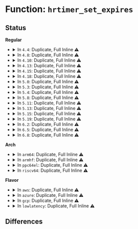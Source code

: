 # Function: <code>hrtimer_set_expires</code>

## Status
<b>Regular</b>
<ul>
<li>
<details>
<summary>In <code>4.4</code>: Duplicate, Full Inline ⚠️</summary>

**Collision:** Static Duplication

**Inline:** Full

**Transformation:** False

**Instances:**

```
In kernel/sched/core.c (ffffffff810aa226)
Location: include/linux/hrtimer.h:209
Inline: True
Inline callers:
  - kernel/sched/core.c:hrtick_start
```
```
In kernel/time/posix-timers.c (ffffffff810f11c5)
Location: include/linux/hrtimer.h:209
Inline: True
Inline callers:
  - kernel/time/posix-timers.c:common_timer_set
```
```
In kernel/time/alarmtimer.c (ffffffff810fb104)
Location: include/linux/hrtimer.h:209
Inline: True
Inline callers:
  - kernel/time/alarmtimer.c:alarmtimer_fired
  - kernel/time/alarmtimer.c:alarm_restart
```
```
In kernel/time/tick-broadcast-hrtimer.c (ffffffff810fde6b)
Location: include/linux/hrtimer.h:209
Inline: True
Inline callers:
  - kernel/time/tick-broadcast-hrtimer.c:bc_set_next
```
```
In kernel/time/tick-sched.c (ffffffff810fe618)
Location: include/linux/hrtimer.h:209
Inline: True
Inline callers:
  - kernel/time/tick-sched.c:tick_nohz_restart
  - kernel/time/tick-sched.c:tick_setup_sched_timer
  - kernel/time/tick-sched.c:tick_check_oneshot_change
```
```
In kernel/futex.c (ffffffff8110193c)
Location: include/linux/hrtimer.h:209
Inline: True
Inline callers:
  - kernel/futex.c:futex_lock_pi
```
```
In fs/timerfd.c (ffffffff81258936)
Location: include/linux/hrtimer.h:209
Inline: True
Inline callers:
  - fs/timerfd.c:do_timerfd_settime
```
</details>
</li>
<li>
<details>
<summary>In <code>4.8</code>: Duplicate, Full Inline ⚠️</summary>

**Collision:** Static Duplication

**Inline:** Full

**Transformation:** False

**Instances:**

```
In kernel/sched/core.c (ffffffff810ace86)
Location: include/linux/hrtimer.h:209
Inline: True
Inline callers:
  - kernel/sched/core.c:hrtick_start
```
```
In kernel/time/posix-timers.c (ffffffff810f8244)
Location: include/linux/hrtimer.h:209
Inline: True
Inline callers:
  - kernel/time/posix-timers.c:common_timer_set
```
```
In kernel/time/alarmtimer.c (ffffffff8110249a)
Location: include/linux/hrtimer.h:209
Inline: True
Inline callers:
  - kernel/time/alarmtimer.c:alarm_restart
  - kernel/time/alarmtimer.c:alarmtimer_fired
```
```
In kernel/time/tick-broadcast-hrtimer.c (ffffffff811051fb)
Location: include/linux/hrtimer.h:209
Inline: True
Inline callers:
  - kernel/time/tick-broadcast-hrtimer.c:bc_set_next
```
```
In kernel/time/tick-sched.c (ffffffff8110631f)
Location: include/linux/hrtimer.h:209
Inline: True
Inline callers:
  - kernel/time/tick-sched.c:tick_check_oneshot_change
  - kernel/time/tick-sched.c:tick_setup_sched_timer
  - kernel/time/tick-sched.c:tick_nohz_restart
```
```
In kernel/futex.c (ffffffff81108e8c)
Location: include/linux/hrtimer.h:209
Inline: True
Inline callers:
  - kernel/futex.c:futex_lock_pi
```
```
In fs/timerfd.c (ffffffff81281260)
Location: include/linux/hrtimer.h:209
Inline: True
Inline callers:
  - fs/timerfd.c:do_timerfd_settime
```
</details>
</li>
<li>
<details>
<summary>In <code>4.10</code>: Duplicate, Full Inline ⚠️</summary>

**Collision:** Static Duplication

**Inline:** Full

**Transformation:** False

**Instances:**

```
In kernel/sched/core.c (ffffffff810b2f16)
Location: include/linux/hrtimer.h:209
Inline: True
Inline callers:
  - kernel/sched/core.c:hrtick_start
```
```
In kernel/time/alarmtimer.c (ffffffff8110446a)
Location: include/linux/hrtimer.h:209
Inline: True
Inline callers:
  - kernel/time/alarmtimer.c:alarm_restart
  - kernel/time/alarmtimer.c:alarmtimer_fired
```
```
In kernel/time/posix-timers.c (ffffffff81105b64)
Location: include/linux/hrtimer.h:209
Inline: True
Inline callers:
  - kernel/time/posix-timers.c:common_timer_set
```
```
In kernel/time/tick-broadcast-hrtimer.c (ffffffff8110c94b)
Location: include/linux/hrtimer.h:209
Inline: True
```
```
In kernel/time/tick-sched.c (ffffffff8110da9b)
Location: include/linux/hrtimer.h:209
Inline: True
Inline callers:
  - kernel/time/tick-sched.c:tick_check_oneshot_change
  - kernel/time/tick-sched.c:tick_setup_sched_timer
  - kernel/time/tick-sched.c:tick_nohz_restart
```
```
In kernel/futex.c (ffffffff8111067c)
Location: include/linux/hrtimer.h:209
Inline: True
Inline callers:
  - kernel/futex.c:futex_lock_pi
```
```
In fs/timerfd.c (ffffffff81294d90)
Location: include/linux/hrtimer.h:209
Inline: True
Inline callers:
  - fs/timerfd.c:do_timerfd_settime
```
```
In block/blk-mq.c (ffffffff81421ed9)
Location: include/linux/hrtimer.h:209
Inline: True
Inline callers:
  - block/blk-mq.c:blk_mq_poll_hybrid_sleep
```
</details>
</li>
<li>
<details>
<summary>In <code>4.13</code>: Duplicate, Full Inline ⚠️</summary>

**Collision:** Static Duplication

**Inline:** Full

**Transformation:** False

**Instances:**

```
In kernel/sched/core.c (ffffffff810aee36)
Location: include/linux/hrtimer.h:197
Inline: True
Inline callers:
  - kernel/sched/core.c:hrtick_start
```
```
In kernel/time/alarmtimer.c (ffffffff81106517)
Location: include/linux/hrtimer.h:197
Inline: True
Inline callers:
  - kernel/time/alarmtimer.c:alarm_restart
  - kernel/time/alarmtimer.c:alarmtimer_fired
```
```
In kernel/time/posix-timers.c (ffffffff8110751b)
Location: include/linux/hrtimer.h:197
Inline: True
Inline callers:
  - kernel/time/posix-timers.c:common_hrtimer_arm
```
```
In kernel/time/tick-broadcast-hrtimer.c (ffffffff8110e822)
Location: include/linux/hrtimer.h:197
Inline: True
```
```
In kernel/time/tick-sched.c (ffffffff8110f99b)
Location: include/linux/hrtimer.h:197
Inline: True
Inline callers:
  - kernel/time/tick-sched.c:tick_check_oneshot_change
  - kernel/time/tick-sched.c:tick_setup_sched_timer
  - kernel/time/tick-sched.c:tick_nohz_idle_exit
  - kernel/time/tick-sched.c:__tick_nohz_idle_enter
```
```
In kernel/futex.c (ffffffff81111b6f)
Location: include/linux/hrtimer.h:197
Inline: True
Inline callers:
  - kernel/futex.c:futex_lock_pi
```
```
In fs/timerfd.c (ffffffff812a200d)
Location: include/linux/hrtimer.h:197
Inline: True
Inline callers:
  - fs/timerfd.c:do_timerfd_settime
```
```
In block/blk-mq.c (ffffffff81430707)
Location: include/linux/hrtimer.h:197
Inline: True
```
</details>
</li>
<li>
<details>
<summary>In <code>4.15</code>: Duplicate, Full Inline ⚠️</summary>

**Collision:** Static Duplication

**Inline:** Full

**Transformation:** False

**Instances:**

```
In kernel/sched/core.c (ffffffff810b607c)
Location: include/linux/hrtimer.h:197
Inline: True
Inline callers:
  - kernel/sched/core.c:hrtick_start
```
```
In kernel/time/alarmtimer.c (ffffffff81111597)
Location: include/linux/hrtimer.h:197
Inline: True
Inline callers:
  - kernel/time/alarmtimer.c:alarm_restart
  - kernel/time/alarmtimer.c:alarmtimer_fired
```
```
In kernel/time/posix-timers.c (ffffffff81112651)
Location: include/linux/hrtimer.h:197
Inline: True
Inline callers:
  - kernel/time/posix-timers.c:common_hrtimer_arm
```
```
In kernel/time/tick-broadcast-hrtimer.c (ffffffff81119ab2)
Location: include/linux/hrtimer.h:197
Inline: True
```
```
In kernel/time/tick-sched.c (ffffffff8111ac7b)
Location: include/linux/hrtimer.h:197
Inline: True
Inline callers:
  - kernel/time/tick-sched.c:tick_check_oneshot_change
  - kernel/time/tick-sched.c:tick_setup_sched_timer
  - kernel/time/tick-sched.c:tick_nohz_idle_exit
  - kernel/time/tick-sched.c:__tick_nohz_idle_enter
```
```
In kernel/futex.c (ffffffff8111da6f)
Location: include/linux/hrtimer.h:197
Inline: True
Inline callers:
  - kernel/futex.c:futex_lock_pi
```
```
In fs/timerfd.c (ffffffff812c532d)
Location: include/linux/hrtimer.h:197
Inline: True
Inline callers:
  - fs/timerfd.c:do_timerfd_settime
```
```
In block/blk-mq.c (ffffffff8145bbe3)
Location: include/linux/hrtimer.h:197
Inline: True
```
</details>
</li>
<li>
<details>
<summary>In <code>4.18</code>: Duplicate, Full Inline ⚠️</summary>

**Collision:** Static Duplication

**Inline:** Full

**Transformation:** False

**Instances:**

```
In kernel/sched/core.c (ffffffff810bded5)
Location: include/linux/hrtimer.h:223
Inline: True
Inline callers:
  - kernel/sched/core.c:hrtick_start
```
```
In kernel/time/alarmtimer.c (ffffffff8111cf87)
Location: include/linux/hrtimer.h:223
Inline: True
Inline callers:
  - kernel/time/alarmtimer.c:alarm_restart
  - kernel/time/alarmtimer.c:alarmtimer_fired
```
```
In kernel/time/posix-timers.c (ffffffff8111e0ce)
Location: include/linux/hrtimer.h:223
Inline: True
Inline callers:
  - kernel/time/posix-timers.c:common_hrtimer_arm
```
```
In kernel/time/tick-broadcast-hrtimer.c (ffffffff81126671)
Location: include/linux/hrtimer.h:223
Inline: True
```
```
In kernel/time/tick-sched.c (ffffffff811279d5)
Location: include/linux/hrtimer.h:223
Inline: True
Inline callers:
  - kernel/time/tick-sched.c:tick_check_oneshot_change
  - kernel/time/tick-sched.c:tick_setup_sched_timer
  - kernel/time/tick-sched.c:__tick_nohz_idle_restart_tick
  - kernel/time/tick-sched.c:tick_nohz_idle_stop_tick
```
```
In kernel/futex.c (ffffffff8112a4b8)
Location: include/linux/hrtimer.h:223
Inline: True
Inline callers:
  - kernel/futex.c:futex_lock_pi
```
```
In fs/timerfd.c (ffffffff812ee6a5)
Location: include/linux/hrtimer.h:223
Inline: True
```
```
In block/blk-mq.c (ffffffff8148f371)
Location: include/linux/hrtimer.h:223
Inline: True
```
</details>
</li>
<li>
<details>
<summary>In <code>5.0</code>: Duplicate, Full Inline ⚠️</summary>

**Collision:** Static Duplication

**Inline:** Full

**Transformation:** False

**Instances:**

```
In kernel/sched/core.c (ffffffff810c7185)
Location: include/linux/hrtimer.h:220
Inline: True
Inline callers:
  - kernel/sched/core.c:hrtick_start
```
```
In kernel/time/alarmtimer.c (ffffffff81128737)
Location: include/linux/hrtimer.h:220
Inline: True
Inline callers:
  - kernel/time/alarmtimer.c:alarm_restart
  - kernel/time/alarmtimer.c:alarmtimer_fired
```
```
In kernel/time/posix-timers.c (ffffffff8112992e)
Location: include/linux/hrtimer.h:220
Inline: True
Inline callers:
  - kernel/time/posix-timers.c:common_hrtimer_arm
```
```
In kernel/time/tick-broadcast-hrtimer.c (ffffffff81131d51)
Location: include/linux/hrtimer.h:220
Inline: True
```
```
In kernel/time/tick-sched.c (ffffffff811330c5)
Location: include/linux/hrtimer.h:220
Inline: True
Inline callers:
  - kernel/time/tick-sched.c:tick_check_oneshot_change
  - kernel/time/tick-sched.c:tick_setup_sched_timer
  - kernel/time/tick-sched.c:__tick_nohz_idle_restart_tick
  - kernel/time/tick-sched.c:tick_nohz_idle_stop_tick
```
```
In kernel/futex.c (ffffffff81136028)
Location: include/linux/hrtimer.h:220
Inline: True
Inline callers:
  - kernel/futex.c:futex_lock_pi
```
```
In fs/timerfd.c (ffffffff81303035)
Location: include/linux/hrtimer.h:220
Inline: True
```
```
In block/blk-mq.c (ffffffff814a8e3d)
Location: include/linux/hrtimer.h:220
Inline: True
```
</details>
</li>
<li>
<details>
<summary>In <code>5.3</code>: Duplicate, Full Inline ⚠️</summary>

**Collision:** Static Duplication

**Inline:** Full

**Transformation:** False

**Instances:**

```
In kernel/sched/core.c (ffffffff810cd695)
Location: include/linux/hrtimer.h:220
Inline: True
Inline callers:
  - kernel/sched/core.c:hrtick_start
```
```
In kernel/time/alarmtimer.c (ffffffff8113317a)
Location: include/linux/hrtimer.h:220
Inline: True
Inline callers:
  - kernel/time/alarmtimer.c:alarm_restart
  - kernel/time/alarmtimer.c:alarmtimer_fired
```
```
In kernel/time/posix-timers.c (ffffffff811343ae)
Location: include/linux/hrtimer.h:220
Inline: True
Inline callers:
  - kernel/time/posix-timers.c:common_hrtimer_arm
```
```
In kernel/time/tick-broadcast-hrtimer.c (ffffffff8113c881)
Location: include/linux/hrtimer.h:220
Inline: True
```
```
In kernel/time/tick-sched.c (ffffffff8113dc57)
Location: include/linux/hrtimer.h:220
Inline: True
Inline callers:
  - kernel/time/tick-sched.c:tick_check_oneshot_change
  - kernel/time/tick-sched.c:tick_setup_sched_timer
  - kernel/time/tick-sched.c:__tick_nohz_idle_restart_tick
  - kernel/time/tick-sched.c:tick_nohz_idle_stop_tick
```
```
In fs/timerfd.c (ffffffff81324244)
Location: include/linux/hrtimer.h:220
Inline: True
```
```
In block/blk-mq.c (ffffffff814d67ce)
Location: include/linux/hrtimer.h:220
Inline: True
```
</details>
</li>
<li>
<details>
<summary>In <code>5.4</code>: Duplicate, Full Inline ⚠️</summary>

**Collision:** Static Duplication

**Inline:** Full

**Transformation:** False

**Instances:**

```
In kernel/sched/core.c (ffffffff810d71c5)
Location: include/linux/hrtimer.h:239
Inline: True
Inline callers:
  - kernel/sched/core.c:hrtick_start
```
```
In kernel/time/alarmtimer.c (ffffffff8113f0da)
Location: include/linux/hrtimer.h:239
Inline: True
Inline callers:
  - kernel/time/alarmtimer.c:alarm_restart
  - kernel/time/alarmtimer.c:alarmtimer_fired
```
```
In kernel/time/posix-timers.c (ffffffff811403be)
Location: include/linux/hrtimer.h:239
Inline: True
Inline callers:
  - kernel/time/posix-timers.c:common_hrtimer_arm
```
```
In kernel/time/tick-sched.c (ffffffff8114980a)
Location: include/linux/hrtimer.h:239
Inline: True
Inline callers:
  - kernel/time/tick-sched.c:tick_check_oneshot_change
  - kernel/time/tick-sched.c:tick_setup_sched_timer
  - kernel/time/tick-sched.c:__tick_nohz_idle_restart_tick
  - kernel/time/tick-sched.c:tick_nohz_idle_stop_tick
```
```
In fs/timerfd.c (ffffffff81336fa4)
Location: include/linux/hrtimer.h:239
Inline: True
```
```
In block/blk-mq.c (ffffffff814efb3e)
Location: include/linux/hrtimer.h:239
Inline: True
```
</details>
</li>
<li>
<details>
<summary>In <code>5.8</code>: Duplicate, Full Inline ⚠️</summary>

**Collision:** Static Duplication

**Inline:** Full

**Transformation:** False

**Instances:**

```
In kernel/sched/core.c (ffffffff810e1c05)
Location: include/linux/hrtimer.h:239
Inline: True
Inline callers:
  - kernel/sched/core.c:hrtick_start
```
```
In kernel/time/alarmtimer.c (ffffffff8114e824)
Location: include/linux/hrtimer.h:239
Inline: True
Inline callers:
  - kernel/time/alarmtimer.c:alarm_restart
  - kernel/time/alarmtimer.c:alarmtimer_fired
```
```
In kernel/time/posix-timers.c (ffffffff8114fc5e)
Location: include/linux/hrtimer.h:239
Inline: True
Inline callers:
  - kernel/time/posix-timers.c:common_hrtimer_arm
```
```
In kernel/time/tick-sched.c (ffffffff81159614)
Location: include/linux/hrtimer.h:239
Inline: True
Inline callers:
  - kernel/time/tick-sched.c:tick_setup_sched_timer
  - kernel/time/tick-sched.c:tick_nohz_switch_to_nohz
  - kernel/time/tick-sched.c:tick_nohz_stop_tick
  - kernel/time/tick-sched.c:tick_nohz_restart
```
```
In fs/timerfd.c (ffffffff81370ea7)
Location: include/linux/hrtimer.h:239
Inline: True
Inline callers:
  - fs/timerfd.c:do_timerfd_settime
```
```
In block/blk-mq.c (ffffffff8154ef5d)
Location: include/linux/hrtimer.h:239
Inline: True
```
</details>
</li>
<li>
<details>
<summary>In <code>5.11</code>: Duplicate, Full Inline ⚠️</summary>

**Collision:** Static Duplication

**Inline:** Full

**Transformation:** False

**Instances:**

```
In kernel/time/alarmtimer.c (ffffffff8114aa94)
Location: include/linux/hrtimer.h:240
Inline: True
Inline callers:
  - kernel/time/alarmtimer.c:alarm_restart
  - kernel/time/alarmtimer.c:alarmtimer_fired
```
```
In kernel/time/posix-timers.c (ffffffff8114bede)
Location: include/linux/hrtimer.h:240
Inline: True
Inline callers:
  - kernel/time/posix-timers.c:common_hrtimer_arm
```
```
In kernel/time/tick-sched.c (ffffffff811555d2)
Location: include/linux/hrtimer.h:240
Inline: True
Inline callers:
  - kernel/time/tick-sched.c:tick_setup_sched_timer
  - kernel/time/tick-sched.c:tick_nohz_switch_to_nohz
  - kernel/time/tick-sched.c:tick_nohz_stop_tick
  - kernel/time/tick-sched.c:tick_nohz_restart
```
```
In fs/timerfd.c (ffffffff8137ec25)
Location: include/linux/hrtimer.h:240
Inline: True
Inline callers:
  - fs/timerfd.c:do_timerfd_settime
```
```
In block/blk-mq.c (ffffffff8156cbc2)
Location: include/linux/hrtimer.h:240
Inline: True
Inline callers:
  - block/blk-mq.c:blk_mq_poll_hybrid
```
</details>
</li>
<li>
<details>
<summary>In <code>5.13</code>: Duplicate, Full Inline ⚠️</summary>

**Collision:** Static Duplication

**Inline:** Full

**Transformation:** False

**Instances:**

```
In kernel/time/alarmtimer.c (ffffffff8114bf54)
Location: include/linux/hrtimer.h:240
Inline: True
Inline callers:
  - kernel/time/alarmtimer.c:alarm_restart
  - kernel/time/alarmtimer.c:alarmtimer_fired
```
```
In kernel/time/posix-timers.c (ffffffff8114d38e)
Location: include/linux/hrtimer.h:240
Inline: True
Inline callers:
  - kernel/time/posix-timers.c:common_hrtimer_arm
```
```
In kernel/time/tick-sched.c (ffffffff81156b66)
Location: include/linux/hrtimer.h:240
Inline: True
Inline callers:
  - kernel/time/tick-sched.c:tick_check_oneshot_change
  - kernel/time/tick-sched.c:tick_setup_sched_timer
  - kernel/time/tick-sched.c:tick_nohz_stop_tick
  - kernel/time/tick-sched.c:tick_nohz_restart
```
```
In fs/timerfd.c (ffffffff813858a5)
Location: include/linux/hrtimer.h:240
Inline: True
Inline callers:
  - fs/timerfd.c:do_timerfd_settime
```
```
In block/blk-mq.c (ffffffff81574a62)
Location: include/linux/hrtimer.h:240
Inline: True
Inline callers:
  - block/blk-mq.c:blk_mq_poll_hybrid
```
</details>
</li>
<li>
<details>
<summary>In <code>5.15</code>: Duplicate, Full Inline ⚠️</summary>

**Collision:** Static Duplication

**Inline:** Full

**Transformation:** False

**Instances:**

```
In kernel/time/alarmtimer.c (ffffffff8116fc9b)
Location: include/linux/hrtimer.h:240
Inline: True
Inline callers:
  - kernel/time/alarmtimer.c:alarm_restart
  - kernel/time/alarmtimer.c:alarmtimer_fired
```
```
In kernel/time/posix-timers.c (ffffffff8117174e)
Location: include/linux/hrtimer.h:240
Inline: True
Inline callers:
  - kernel/time/posix-timers.c:common_hrtimer_arm
```
```
In kernel/time/tick-sched.c (ffffffff8117b8f2)
Location: include/linux/hrtimer.h:240
Inline: True
Inline callers:
  - kernel/time/tick-sched.c:tick_check_oneshot_change
  - kernel/time/tick-sched.c:tick_setup_sched_timer
  - kernel/time/tick-sched.c:tick_nohz_stop_tick
  - kernel/time/tick-sched.c:tick_nohz_restart
```
```
In fs/timerfd.c (ffffffff813d2a1f)
Location: include/linux/hrtimer.h:240
Inline: True
Inline callers:
  - fs/timerfd.c:do_timerfd_settime
```
```
In block/blk-mq.c (ffffffff815d8f86)
Location: include/linux/hrtimer.h:240
Inline: True
Inline callers:
  - block/blk-mq.c:blk_mq_poll_hybrid
```
</details>
</li>
<li>
<details>
<summary>In <code>5.19</code>: Duplicate, Full Inline ⚠️</summary>

**Collision:** Static Duplication

**Inline:** Full

**Transformation:** False

**Instances:**

```
In kernel/time/alarmtimer.c (ffffffff811a418b)
Location: include/linux/hrtimer.h:240
Inline: True
Inline callers:
  - kernel/time/alarmtimer.c:alarm_restart
  - kernel/time/alarmtimer.c:alarmtimer_fired
```
```
In kernel/time/posix-timers.c (ffffffff811a61b3)
Location: include/linux/hrtimer.h:240
Inline: True
Inline callers:
  - kernel/time/posix-timers.c:common_hrtimer_arm
```
```
In kernel/time/tick-sched.c (ffffffff811b0f90)
Location: include/linux/hrtimer.h:240
Inline: True
Inline callers:
  - kernel/time/tick-sched.c:tick_check_oneshot_change
  - kernel/time/tick-sched.c:tick_setup_sched_timer
  - kernel/time/tick-sched.c:tick_nohz_stop_tick
  - kernel/time/tick-sched.c:tick_nohz_restart
```
```
In fs/timerfd.c (ffffffff8145b282)
Location: include/linux/hrtimer.h:240
Inline: True
Inline callers:
  - fs/timerfd.c:do_timerfd_settime
```
```
In block/blk-mq.c (ffffffff81686c91)
Location: include/linux/hrtimer.h:240
Inline: True
Inline callers:
  - block/blk-mq.c:blk_mq_poll_hybrid
```
</details>
</li>
<li>
<details>
<summary>In <code>6.2</code>: Duplicate, Full Inline ⚠️</summary>

**Collision:** Static Duplication

**Inline:** Full

**Transformation:** False

**Instances:**

```
In kernel/time/alarmtimer.c (ffffffff811e3a5b)
Location: include/linux/hrtimer.h:240
Inline: True
Inline callers:
  - kernel/time/alarmtimer.c:alarm_restart
  - kernel/time/alarmtimer.c:alarmtimer_fired
```
```
In kernel/time/posix-timers.c (ffffffff811e5cf3)
Location: include/linux/hrtimer.h:240
Inline: True
Inline callers:
  - kernel/time/posix-timers.c:common_hrtimer_arm
```
```
In kernel/time/tick-sched.c (ffffffff811f1bd0)
Location: include/linux/hrtimer.h:240
Inline: True
Inline callers:
  - kernel/time/tick-sched.c:tick_check_oneshot_change
  - kernel/time/tick-sched.c:tick_setup_sched_timer
  - kernel/time/tick-sched.c:tick_nohz_stop_tick
  - kernel/time/tick-sched.c:tick_nohz_restart
```
```
In fs/timerfd.c (ffffffff814ea892)
Location: include/linux/hrtimer.h:240
Inline: True
Inline callers:
  - fs/timerfd.c:do_timerfd_settime
```
```
In block/blk-mq.c (ffffffff81744961)
Location: include/linux/hrtimer.h:240
Inline: True
Inline callers:
  - block/blk-mq.c:blk_mq_poll_hybrid
```
</details>
</li>
<li>
<details>
<summary>In <code>6.5</code>: Duplicate, Full Inline ⚠️</summary>

**Collision:** Static Duplication

**Inline:** Full

**Transformation:** False

**Instances:**

```
In kernel/sched/fair.c (ffffffff8116395f)
Location: include/linux/hrtimer.h:240
Inline: True
Inline callers:
  - kernel/sched/fair.c:init_cfs_bandwidth
```
```
In kernel/time/alarmtimer.c (ffffffff811f80cb)
Location: include/linux/hrtimer.h:240
Inline: True
Inline callers:
  - kernel/time/alarmtimer.c:alarm_restart
  - kernel/time/alarmtimer.c:alarmtimer_fired
```
```
In kernel/time/posix-timers.c (ffffffff811fa171)
Location: include/linux/hrtimer.h:240
Inline: True
Inline callers:
  - kernel/time/posix-timers.c:common_hrtimer_arm
```
```
In kernel/time/tick-sched.c (ffffffff8120637b)
Location: include/linux/hrtimer.h:240
Inline: True
Inline callers:
  - kernel/time/tick-sched.c:tick_check_oneshot_change
  - kernel/time/tick-sched.c:tick_setup_sched_timer
  - kernel/time/tick-sched.c:tick_nohz_stop_tick
  - kernel/time/tick-sched.c:tick_nohz_restart
```
```
In fs/timerfd.c (ffffffff81521635)
Location: include/linux/hrtimer.h:240
Inline: True
Inline callers:
  - fs/timerfd.c:do_timerfd_settime
```
</details>
</li>
<li>
<details>
<summary>In <code>6.8</code>: Duplicate, Full Inline ⚠️</summary>

**Collision:** Static Duplication

**Inline:** Full

**Transformation:** False

**Instances:**

```
In kernel/sched/fair.c (ffffffff811706b2)
Location: include/linux/hrtimer.h:202
Inline: True
Inline callers:
  - kernel/sched/fair.c:init_cfs_bandwidth
```
```
In kernel/time/alarmtimer.c (ffffffff8120e26b)
Location: include/linux/hrtimer.h:202
Inline: True
Inline callers:
  - kernel/time/alarmtimer.c:alarm_restart
  - kernel/time/alarmtimer.c:alarmtimer_fired
```
```
In kernel/time/posix-timers.c (ffffffff81210361)
Location: include/linux/hrtimer.h:202
Inline: True
Inline callers:
  - kernel/time/posix-timers.c:common_hrtimer_arm
```
```
In kernel/time/tick-sched.c (ffffffff8121d58b)
Location: include/linux/hrtimer.h:202
Inline: True
Inline callers:
  - kernel/time/tick-sched.c:tick_check_oneshot_change
  - kernel/time/tick-sched.c:tick_setup_sched_timer
  - kernel/time/tick-sched.c:tick_nohz_restart_sched_tick
  - kernel/time/tick-sched.c:tick_nohz_stop_tick
```
```
In fs/timerfd.c (ffffffff81555c75)
Location: include/linux/hrtimer.h:202
Inline: True
Inline callers:
  - fs/timerfd.c:do_timerfd_settime
```
</details>
</li>
</ul>
<b>Arch</b>
<ul>
<li>
<details>
<summary>In <code>arm64</code>: Duplicate, Full Inline ⚠️</summary>

**Collision:** Static Duplication

**Inline:** Full

**Transformation:** False

**Instances:**

```
In kernel/sched/core.c (ffff800010137cb4)
Location: include/linux/hrtimer.h:239
Inline: True
Inline callers:
  - kernel/sched/core.c:hrtick_start
```
```
In kernel/time/alarmtimer.c (ffff8000101a9274)
Location: include/linux/hrtimer.h:239
Inline: True
Inline callers:
  - kernel/time/alarmtimer.c:alarm_restart
  - kernel/time/alarmtimer.c:alarmtimer_fired
```
```
In kernel/time/posix-timers.c (ffff8000101aa6f8)
Location: include/linux/hrtimer.h:239
Inline: True
Inline callers:
  - kernel/time/posix-timers.c:common_hrtimer_arm
```
```
In kernel/time/tick-sched.c (ffff8000101b5f34)
Location: include/linux/hrtimer.h:239
Inline: True
Inline callers:
  - kernel/time/tick-sched.c:tick_check_oneshot_change
  - kernel/time/tick-sched.c:tick_setup_sched_timer
  - kernel/time/tick-sched.c:__tick_nohz_idle_restart_tick
  - kernel/time/tick-sched.c:tick_nohz_idle_stop_tick
```
```
In fs/timerfd.c (ffff8000103f4e4c)
Location: include/linux/hrtimer.h:239
Inline: True
```
```
In block/blk-mq.c (ffff8000105ed928)
Location: include/linux/hrtimer.h:239
Inline: True
```
</details>
</li>
<li>
<details>
<summary>In <code>armhf</code>: Duplicate, Full Inline ⚠️</summary>

**Collision:** Static Duplication

**Inline:** Full

**Transformation:** False

**Instances:**

```
In kernel/sched/core.c (c0386758)
Location: include/linux/hrtimer.h:239
Inline: True
Inline callers:
  - kernel/sched/core.c:hrtick_start
```
```
In kernel/time/alarmtimer.c (c03f442c)
Location: include/linux/hrtimer.h:239
Inline: True
Inline callers:
  - kernel/time/alarmtimer.c:alarm_restart
  - kernel/time/alarmtimer.c:alarmtimer_fired
```
```
In kernel/time/posix-timers.c (c03f5c4c)
Location: include/linux/hrtimer.h:239
Inline: True
Inline callers:
  - kernel/time/posix-timers.c:common_hrtimer_arm
```
```
In kernel/time/tick-sched.c (c03ffec8)
Location: include/linux/hrtimer.h:239
Inline: True
Inline callers:
  - kernel/time/tick-sched.c:tick_check_oneshot_change
  - kernel/time/tick-sched.c:tick_setup_sched_timer
  - kernel/time/tick-sched.c:__tick_nohz_idle_restart_tick
  - kernel/time/tick-sched.c:tick_nohz_idle_stop_tick
```
```
In fs/timerfd.c (c05c9d6c)
Location: include/linux/hrtimer.h:239
Inline: True
```
```
In block/blk-mq.c (c079b250)
Location: include/linux/hrtimer.h:239
Inline: True
```
</details>
</li>
<li>
<details>
<summary>In <code>ppc64el</code>: Duplicate, Full Inline ⚠️</summary>

**Collision:** Static Duplication

**Inline:** Full

**Transformation:** False

**Instances:**

```
In kernel/sched/core.c (c000000000183188)
Location: include/linux/hrtimer.h:239
Inline: True
Inline callers:
  - kernel/sched/core.c:hrtick_start
```
```
In kernel/time/alarmtimer.c (c00000000020c278)
Location: include/linux/hrtimer.h:239
Inline: True
Inline callers:
  - kernel/time/alarmtimer.c:alarm_restart
  - kernel/time/alarmtimer.c:alarmtimer_fired
```
```
In kernel/time/posix-timers.c (c00000000020e134)
Location: include/linux/hrtimer.h:239
Inline: True
Inline callers:
  - kernel/time/posix-timers.c:common_hrtimer_arm
```
```
In kernel/time/tick-sched.c (c00000000021b954)
Location: include/linux/hrtimer.h:239
Inline: True
Inline callers:
  - kernel/time/tick-sched.c:tick_check_oneshot_change
  - kernel/time/tick-sched.c:tick_setup_sched_timer
  - kernel/time/tick-sched.c:__tick_nohz_idle_restart_tick
  - kernel/time/tick-sched.c:tick_nohz_idle_stop_tick
```
```
In fs/timerfd.c (c0000000004fcef0)
Location: include/linux/hrtimer.h:239
Inline: True
```
```
In block/blk-mq.c (c000000000785040)
Location: include/linux/hrtimer.h:239
Inline: True
```
</details>
</li>
<li>
<details>
<summary>In <code>riscv64</code>: Duplicate, Full Inline ⚠️</summary>

**Collision:** Static Duplication

**Inline:** Full

**Transformation:** False

**Instances:**

```
In kernel/sched/core.c (ffffffe0000e7ee4)
Location: include/linux/hrtimer.h:239
Inline: True
Inline callers:
  - kernel/sched/core.c:hrtick_start
```
```
In kernel/time/alarmtimer.c (ffffffe00013499c)
Location: include/linux/hrtimer.h:239
Inline: True
Inline callers:
  - kernel/time/alarmtimer.c:alarm_restart
  - kernel/time/alarmtimer.c:alarmtimer_fired
```
```
In kernel/time/posix-timers.c (ffffffe000135b2c)
Location: include/linux/hrtimer.h:239
Inline: True
Inline callers:
  - kernel/time/posix-timers.c:common_hrtimer_arm
```
```
In kernel/time/tick-sched.c (ffffffe00013c040)
Location: include/linux/hrtimer.h:239
Inline: True
Inline callers:
  - kernel/time/tick-sched.c:tick_check_oneshot_change
  - kernel/time/tick-sched.c:tick_setup_sched_timer
  - kernel/time/tick-sched.c:__tick_nohz_idle_restart_tick
  - kernel/time/tick-sched.c:tick_nohz_idle_stop_tick
```
```
In fs/timerfd.c (ffffffe0002a5faa)
Location: include/linux/hrtimer.h:239
Inline: True
Inline callers:
  - fs/timerfd.c:__se_sys_timerfd_settime
```
```
In block/blk-mq.c (ffffffe00042e126)
Location: include/linux/hrtimer.h:239
Inline: True
```
</details>
</li>
</ul>
<b>Flavor</b>
<ul>
<li>
<details>
<summary>In <code>aws</code>: Duplicate, Full Inline ⚠️</summary>

**Collision:** Static Duplication

**Inline:** Full

**Transformation:** False

**Instances:**

```
In kernel/sched/core.c (ffffffff810d1695)
Location: include/linux/hrtimer.h:239
Inline: True
Inline callers:
  - kernel/sched/core.c:hrtick_start
```
```
In kernel/time/alarmtimer.c (ffffffff8113788a)
Location: include/linux/hrtimer.h:239
Inline: True
Inline callers:
  - kernel/time/alarmtimer.c:alarm_restart
  - kernel/time/alarmtimer.c:alarmtimer_fired
```
```
In kernel/time/posix-timers.c (ffffffff81138b6e)
Location: include/linux/hrtimer.h:239
Inline: True
Inline callers:
  - kernel/time/posix-timers.c:common_hrtimer_arm
```
```
In kernel/time/tick-sched.c (ffffffff81141e2a)
Location: include/linux/hrtimer.h:239
Inline: True
Inline callers:
  - kernel/time/tick-sched.c:tick_check_oneshot_change
  - kernel/time/tick-sched.c:tick_setup_sched_timer
  - kernel/time/tick-sched.c:__tick_nohz_idle_restart_tick
  - kernel/time/tick-sched.c:tick_nohz_idle_stop_tick
```
```
In fs/timerfd.c (ffffffff8132f584)
Location: include/linux/hrtimer.h:239
Inline: True
```
```
In block/blk-mq.c (ffffffff814e811e)
Location: include/linux/hrtimer.h:239
Inline: True
```
</details>
</li>
<li>
<details>
<summary>In <code>azure</code>: Duplicate, Full Inline ⚠️</summary>

**Collision:** Static Duplication

**Inline:** Full

**Transformation:** False

**Instances:**

```
In kernel/sched/core.c (ffffffff810bfc55)
Location: include/linux/hrtimer.h:239
Inline: True
Inline callers:
  - kernel/sched/core.c:hrtick_start
```
```
In kernel/time/alarmtimer.c (ffffffff8112a2da)
Location: include/linux/hrtimer.h:239
Inline: True
Inline callers:
  - kernel/time/alarmtimer.c:alarm_restart
  - kernel/time/alarmtimer.c:alarmtimer_fired
```
```
In kernel/time/posix-timers.c (ffffffff8112b5be)
Location: include/linux/hrtimer.h:239
Inline: True
Inline callers:
  - kernel/time/posix-timers.c:common_hrtimer_arm
```
```
In kernel/time/tick-sched.c (ffffffff8113518a)
Location: include/linux/hrtimer.h:239
Inline: True
Inline callers:
  - kernel/time/tick-sched.c:tick_check_oneshot_change
  - kernel/time/tick-sched.c:tick_setup_sched_timer
  - kernel/time/tick-sched.c:tick_nohz_restart_sched_tick
  - kernel/time/tick-sched.c:tick_nohz_stop_tick
```
```
In fs/timerfd.c (ffffffff813201ae)
Location: include/linux/hrtimer.h:239
Inline: True
```
```
In block/blk-mq.c (ffffffff814d868e)
Location: include/linux/hrtimer.h:239
Inline: True
```
</details>
</li>
<li>
<details>
<summary>In <code>gcp</code>: Duplicate, Full Inline ⚠️</summary>

**Collision:** Static Duplication

**Inline:** Full

**Transformation:** False

**Instances:**

```
In kernel/sched/core.c (ffffffff810cf855)
Location: include/linux/hrtimer.h:239
Inline: True
Inline callers:
  - kernel/sched/core.c:hrtick_start
```
```
In kernel/time/alarmtimer.c (ffffffff811355aa)
Location: include/linux/hrtimer.h:239
Inline: True
Inline callers:
  - kernel/time/alarmtimer.c:alarm_restart
  - kernel/time/alarmtimer.c:alarmtimer_fired
```
```
In kernel/time/posix-timers.c (ffffffff8113688e)
Location: include/linux/hrtimer.h:239
Inline: True
Inline callers:
  - kernel/time/posix-timers.c:common_hrtimer_arm
```
```
In kernel/time/tick-sched.c (ffffffff8113fcda)
Location: include/linux/hrtimer.h:239
Inline: True
Inline callers:
  - kernel/time/tick-sched.c:tick_check_oneshot_change
  - kernel/time/tick-sched.c:tick_setup_sched_timer
  - kernel/time/tick-sched.c:__tick_nohz_idle_restart_tick
  - kernel/time/tick-sched.c:tick_nohz_idle_stop_tick
```
```
In fs/timerfd.c (ffffffff8132d054)
Location: include/linux/hrtimer.h:239
Inline: True
```
```
In block/blk-mq.c (ffffffff814e41ae)
Location: include/linux/hrtimer.h:239
Inline: True
```
</details>
</li>
<li>
<details>
<summary>In <code>lowlatency</code>: Duplicate, Full Inline ⚠️</summary>

**Collision:** Static Duplication

**Inline:** Full

**Transformation:** False

**Instances:**

```
In kernel/sched/core.c (ffffffff810d8d75)
Location: include/linux/hrtimer.h:239
Inline: True
Inline callers:
  - kernel/sched/core.c:hrtick_start
```
```
In kernel/time/alarmtimer.c (ffffffff81141fda)
Location: include/linux/hrtimer.h:239
Inline: True
Inline callers:
  - kernel/time/alarmtimer.c:alarm_restart
  - kernel/time/alarmtimer.c:alarmtimer_fired
```
```
In kernel/time/posix-timers.c (ffffffff8114331e)
Location: include/linux/hrtimer.h:239
Inline: True
Inline callers:
  - kernel/time/posix-timers.c:common_hrtimer_arm
```
```
In kernel/time/tick-sched.c (ffffffff8114c80a)
Location: include/linux/hrtimer.h:239
Inline: True
Inline callers:
  - kernel/time/tick-sched.c:tick_check_oneshot_change
  - kernel/time/tick-sched.c:tick_setup_sched_timer
  - kernel/time/tick-sched.c:__tick_nohz_idle_restart_tick
  - kernel/time/tick-sched.c:tick_nohz_idle_stop_tick
```
```
In fs/timerfd.c (ffffffff8133fb59)
Location: include/linux/hrtimer.h:239
Inline: True
```
```
In block/blk-mq.c (ffffffff814fd72e)
Location: include/linux/hrtimer.h:239
Inline: True
```
</details>
</li>
</ul>

## Differences
